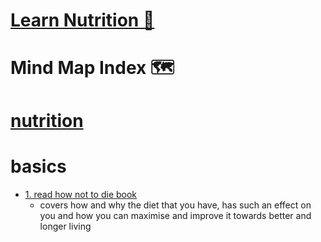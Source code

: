 # [Learn Nutrition 🍏](https://my.mindnode.com/2afNwunht3e7ft6ypefG45Xns7AFzELpDy3EB5xk#164.6,42.1,2)

# Mind Map Index 🗺️

# [nutrition](https://www.wikiwand.com/en/Nutrition)


# basics


- [1. read how not to die book](https://www.goodreads.com/book/show/25663961-how-not-to-die)
  - covers how and why the diet that you have, has such an effect on you and how you can maximise and improve it towards better and longer living






